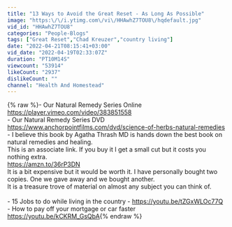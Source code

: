 ```yaml
---
title: "13 Ways to Avoid the Great Reset - As Long As Possible"
image: "https:\/\/i.ytimg.com\/vi\/HHAwhZ7TOU8\/hqdefault.jpg"
vid_id: "HHAwhZ7TOU8"
categories: "People-Blogs"
tags: ["Great Reset","Chad Kreuzer","country living"]
date: "2022-04-21T08:15:41+03:00"
vid_date: "2022-04-19T02:33:07Z"
duration: "PT10M14S"
viewcount: "53914"
likeCount: "2937"
dislikeCount: ""
channel: "Health And Homestead"
---
```

{% raw %}- Our Natural Remedy Series Online <a rel="nofollow" target="blank" href="https://player.vimeo.com/video/383851558">https://player.vimeo.com/video/383851558</a><br />- Our Natural Remedy Series DVD  <a rel="nofollow" target="blank" href="https://www.anchorpointfilms.com/dvd/science-of-herbs-natural-remedies">https://www.anchorpointfilms.com/dvd/science-of-herbs-natural-remedies</a><br />- I believe this book by Agatha Thrash MD is hands down the best book on natural remedies and healing.<br />This is an associate link. If you buy it I get a small cut but it costs you nothing extra.<br /><a rel="nofollow" target="blank" href="https://amzn.to/36rP3DN">https://amzn.to/36rP3DN</a><br />It is a bit expensive but it would be worth it. I have personally bought two copies. One we gave away and we bought another.<br />It is a treasure trove of material on almost any subject you can think of.<br /><br />- 15 Jobs to do while living in the country - <a rel="nofollow" target="blank" href="https://youtu.be/tZGxWLOc77Q">https://youtu.be/tZGxWLOc77Q</a><br />- How to pay off your mortgage or car faster <a rel="nofollow" target="blank" href="https://youtu.be/kCKRM_GsQbA">https://youtu.be/kCKRM_GsQbA</a>{% endraw %}
